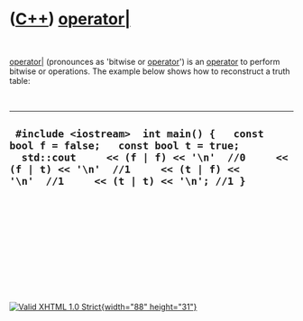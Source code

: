 



 

 

 

 

 

([C++](Cpp.htm)) [operator|](CppOperatorBitwiseOr.htm)
======================================================

 

[operator|](CppOperatorBitwiseOr.htm) (pronounces as 'bitwise or
[operator](CppOperator.htm)') is an [operator](CppOperator.htm) to
perform bitwise or operations. The example below shows how to
reconstruct a truth table:

 

  --------------------------------------------------------------------------------------------------------------------------------------------------------------------------------------------------------------------
  ` #include <iostream>  int main() {   const bool f = false;   const bool t = true;    std::cout     << (f | f) << '\n'  //0     << (f | t) << '\n'  //1     << (t | f) << '\n'  //1     << (t | t) << '\n'; //1 }`
  --------------------------------------------------------------------------------------------------------------------------------------------------------------------------------------------------------------------

 

 

 

 

 





 

[![Valid XHTML 1.0 Strict](valid-xhtml10.png){width="88"
height="31"}](http://validator.w3.org/check?uri=referer)
